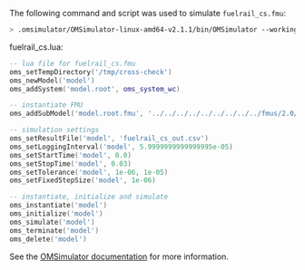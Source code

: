 The following command and script was used to simulate `fuelrail_cs.fmu`:
```bash
> .omsimulator/OMSimulator-linux-amd64-v2.1.1/bin/OMSimulator --workingDir=results/2.0/cs/linux64/OMSimulator/v2.1.1/AMESim/15/fuelrail_cs --stripRoot=true --skipCSVHeader=true --addParametersToCSV=true --suppressPath=true --timeout=60 fuelrail_cs.lua
```

fuelrail_cs.lua:
```lua
-- lua file for fuelrail_cs.fmu
oms_setTempDirectory('/tmp/cross-check')
oms_newModel('model')
oms_addSystem('model.root', oms_system_wc)

-- instantiate FMU
oms_addSubModel('model.root.fmu', '../../../../../../../../../fmus/2.0/cs/linux64/AMESim/15/fuelrail_cs/fuelrail_cs.fmu')

-- simulation settings
oms_setResultFile('model', 'fuelrail_cs_out.csv')
oms_setLoggingInterval('model', 5.9999999999999995e-05)
oms_setStartTime('model', 0.0)
oms_setStopTime('model', 0.03)
oms_setTolerance('model', 1e-06, 1e-05)
oms_setFixedStepSize('model', 1e-06)

-- instantiate, initialize and simulate
oms_instantiate('model')
oms_initialize('model')
oms_simulate('model')
oms_terminate('model')
oms_delete('model')
```
See the [OMSimulator documentation](https://openmodelica.org/doc/OMSimulator/master/html/index.html) for more information.

